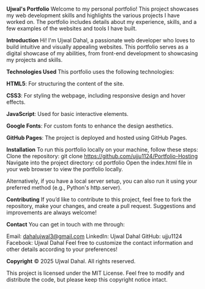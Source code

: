 **Ujwal's Portfolio**
Welcome to my personal portfolio! This project showcases my web development skills and highlights the various projects I have worked on. The portfolio includes details about my experience, skills, and a few examples of the websites and tools I have built.


**Introduction**
Hi! I'm Ujwal Dahal, a passionate web developer who loves to build intuitive and visually appealing websites. This portfolio serves as a digital showcase of my abilities, from front-end development to showcasing my projects and skills.


**Technologies Used**
This portfolio uses the following technologies:

**HTML5**: For structuring the content of the site.

**CSS3**: For styling the webpage, including responsive design and hover effects.

**JavaScript**: Used for basic interactive elements.

**Google Fonts**: For custom fonts to enhance the design aesthetics.

**GitHub Pages**: The project is deployed and hosted using GitHub Pages.

**Installation**
To run this portfolio locally on your machine, follow these steps:
Clone the repository:
git clone https://github.com/ujju1124/Portfolio-Hosting
Navigate into the project directory:
cd portfolio
Open the index.html file in your web browser to view the portfolio locally.

Alternatively, if you have a local server setup, you can also run it using your preferred method (e.g., Python's http.server).

**Contributing**
If you’d like to contribute to this project, feel free to fork the repository, make your changes, and create a pull request. Suggestions and improvements are always welcome!

**Contact**
You can get in touch with me through:

Email: dahalujwal3@gmail.com
LinkedIn: Ujwal Dahal
GitHub: ujju1124
Facebook: Ujwal Dahal
Feel free to customize the contact information and other details according to your preferences!


**Copyright**
© 2025 Ujwal Dahal. All rights reserved.

This project is licensed under the MIT License. Feel free to modify and distribute the code, but please keep this copyright notice intact.
